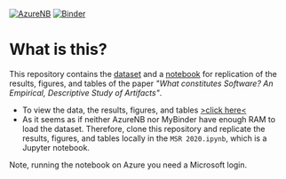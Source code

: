 [![AzureNB](https://notebooks.azure.com/launch.png)](https://notebooks.azure.com/import/gh/HelgeCPH/msr2020_what_constitutes_software) [![Binder](https://mybinder.org/badge.svg)](https://mybinder.org/v2/gh/HelgeCPH/msr2020_what_constitutes_software/master)


# What is this?

This repository contains the [dataset](https://github.com/HelgeCPH/msr2020_what_constitutes_software/releases/download/v1.0-data/all_repo_files_categorized.csv.bz2) and a [notebook](https://nbviewer.jupyter.org/github/HelgeCPH/msr2020_what_constitutes_software/blob/master/MSR%202020.ipynb) for replication of the results, figures, and tables of the paper _"What constitutes Software? An Empirical, Descriptive Study of Artifacts"_.


  - To view the data, the results, figures, and tables [>click here<](https://nbviewer.jupyter.org/github/HelgeCPH/msr2020_what_constitutes_software/blob/master/MSR%202020.ipynb)
  - As it seems as if neither AzureNB nor MyBinder have enough RAM to load the dataset. Therefore, clone this repository and replicate the results, figures, and tables locally in the `MSR 2020.ipynb`, which is a Jupyter notebook.



Note, running the notebook on Azure you need a Microsoft login.